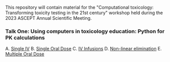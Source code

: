 This repository will contain material for the "Computational toxicology: Transforming toxicity testing in the 21st century" workshop held during the 2023 ASCEPT Annual Scientific Meeting.

### Talk One: Using computers in toxicology education: Python for PK calculations
A. [Single IV](https://colab.research.google.com/github/sladem-tox/PK_calcs/blob/main/PlasmaTime_SingleIV.ipynb)
B. [Single Oral Dose](https://colab.research.google.com/github/sladem-tox/PK_calcs/blob/main/SingleOralDose.ipynb)
C. [IV Infusions](https://colab.research.google.com/github/sladem-tox/PK_calcs/blob/main/Infusion_curves.ipynb)
D. [Non-linear elimination](https://colab.research.google.com/github/sladem-tox/PK_calcs/blob/main/ZeroOrderElimination.ipynb)
E. [Multiple Oral Dose](https://colab.research.google.com/github/sladem-tox/PK_calcs/blob/main/MultipleOralDose.ipynb)



